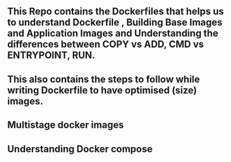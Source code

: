 ## This Repo contains the Dockerfiles that helps us to understand Dockerfile , Building Base Images and Application Images and Understanding the differences between COPY vs ADD, CMD vs ENTRYPOINT, RUN.

## This also contains the steps to follow while writing Dockerfile to have optimised (size) images.
## Multistage docker images
## Understanding Docker compose 
